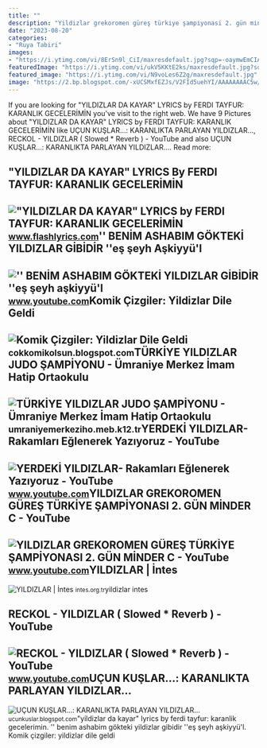 ```yaml
---
title: ""
description: "Yildizlar grekoromen güreş türki̇ye şampi̇yonasi 2. gün mi̇nder c"
date: "2023-08-20"
categories:
- "Ruya Tabiri"
images:
- "https://i.ytimg.com/vi/8ErSn9l_CiI/maxresdefault.jpg?sqp=-oaymwEmCIAKENAF8quKqQMa8AEB-AH-DoACuAiKAgwIABABGH8gEygfMA8=&amp;rs=AOn4CLDyTmfEdCVNwRKFYvFI3ISE-g85Zw"
featuredImage: "https://i.ytimg.com/vi/ukV5KKtE2ks/maxresdefault.jpg?sqp=-oaymwEmCIAKENAF8quKqQMa8AEB-AH-CYAC0AWKAgwIABABGGUgUShFMA8=&amp;rs=AOn4CLBgyY6sJpM60g55cp3REZiIvNKI2Q"
featured_image: "https://i.ytimg.com/vi/N9voLes6Z2g/maxresdefault.jpg"
image: "https://2.bp.blogspot.com/-xUCSMxfEZJs/V2FId5uehYI/AAAAAAAAC5w/TGxpVQ9V37QRxLlPIVF70E1Chr--g676wCLcB/s1600/en-guzel-yildiz-resimleri-14-1024x640.jpg"
---
```


If you are looking for "YILDIZLAR DA KAYAR" LYRICS by FERDI TAYFUR: KARANLIK GECELERİMİN you've visit to the right web. We have 9 Pictures about "YILDIZLAR DA KAYAR" LYRICS by FERDI TAYFUR: KARANLIK GECELERİMİN like UÇUN KUŞLAR...: KARANLIKTA PARLAYAN YILDIZLAR..., RECKOL - YILDIZLAR ( Slowed \* Reverb ) - YouTube and also UÇUN KUŞLAR...: KARANLIKTA PARLAYAN YILDIZLAR.... Read more:

"YILDIZLAR DA KAYAR" LYRICS By FERDI TAYFUR: KARANLIK GECELERİMİN
-----------------------------------------------------------------

 !["YILDIZLAR DA KAYAR" LYRICS by FERDI TAYFUR: KARANLIK GECELERİMİN](https://www.flashlyrics.com/image/tw/ferdi-tayfur/yildizlar-da-kayar-76) <small>www.flashlyrics.com</small>'' BENİM ASHABIM GÖKTEKİ YILDIZLAR GİBİDİR ''eş şeyh Aşkiyyü'l
--------------------------------------------------------------

 !['' BENİM ASHABIM GÖKTEKİ YILDIZLAR GİBİDİR ''eş şeyh aşkiyyü'l](https://i.ytimg.com/vi/8ErSn9l_CiI/maxresdefault.jpg?sqp=-oaymwEmCIAKENAF8quKqQMa8AEB-AH-DoACuAiKAgwIABABGH8gEygfMA8=&rs=AOn4CLDyTmfEdCVNwRKFYvFI3ISE-g85Zw) <small>www.youtube.com</small>Komik Çizgiler: Yildizlar Dile Geldi
------------------------------------

 ![Komik Çizgiler: Yildizlar Dile Geldi](https://1.bp.blogspot.com/-G8zsHT9L9Rs/VvL4j05FTZI/AAAAAAAAAsM/t4vANavbhd4ndbo1JqSEl8MMXXJrqT8NQ/s1600/uzay.jpg) <small>cokkomikolsun.blogspot.com</small>TÜRKİYE YILDIZLAR JUDO ŞAMPİYONU - Ümraniye Merkez İmam Hatip Ortaokulu
-----------------------------------------------------------------------

 ![TÜRKİYE YILDIZLAR JUDO ŞAMPİYONU - Ümraniye Merkez İmam Hatip Ortaokulu](https://umraniyemerkeziho.meb.k12.tr/meb_iys_dosyalar/34/21/735380/resimler/2021_12/k_31154401_Sunu1.jpg) <small>umraniyemerkeziho.meb.k12.tr</small>YERDEKİ YILDIZLAR- Rakamları Eğlenerek Yazıyoruz - YouTube
----------------------------------------------------------

 ![YERDEKİ YILDIZLAR- Rakamları Eğlenerek Yazıyoruz - YouTube](https://i.ytimg.com/vi/N9voLes6Z2g/maxresdefault.jpg) <small>www.youtube.com</small>YILDIZLAR GREKOROMEN GÜREŞ TÜRKİYE ŞAMPİYONASI 2. GÜN MİNDER C - YouTube
------------------------------------------------------------------------

 ![YILDIZLAR GREKOROMEN GÜREŞ TÜRKİYE ŞAMPİYONASI 2. GÜN MİNDER C - YouTube](https://i.ytimg.com/vi/5UQSl6D017g/maxresdefault.jpg) <small>www.youtube.com</small>YILDIZLAR | İntes
-----------------

 ![YILDIZLAR | İntes](https://intes.org.tr/wp-content/uploads/2020/07/yildizlar.jpg) <small>intes.org.tr</small>yildizlar intes

RECKOL - YILDIZLAR ( Slowed \* Reverb ) - YouTube
-------------------------------------------------

 ![RECKOL - YILDIZLAR ( Slowed * Reverb ) - YouTube](https://i.ytimg.com/vi/ukV5KKtE2ks/maxresdefault.jpg?sqp=-oaymwEmCIAKENAF8quKqQMa8AEB-AH-CYAC0AWKAgwIABABGGUgUShFMA8=&rs=AOn4CLBgyY6sJpM60g55cp3REZiIvNKI2Q) <small>www.youtube.com</small>UÇUN KUŞLAR...: KARANLIKTA PARLAYAN YILDIZLAR...
------------------------------------------------

 ![UÇUN KUŞLAR...: KARANLIKTA PARLAYAN YILDIZLAR...](https://2.bp.blogspot.com/-xUCSMxfEZJs/V2FId5uehYI/AAAAAAAAC5w/TGxpVQ9V37QRxLlPIVF70E1Chr--g676wCLcB/s1600/en-guzel-yildiz-resimleri-14-1024x640.jpg) <small>ucunkuslar.blogspot.com</small>"yildizlar da kayar" lyrics by ferdi tayfur: karanlik geceleri̇mi̇n. '' beni̇m ashabim gökteki̇ yildizlar gi̇bi̇di̇r ''eş şeyh aşkiyyü'l. Komik çizgiler: yildizlar dile geldi
